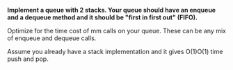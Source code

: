 **Implement a queue with 2 stacks. Your queue should have an enqueue and a dequeue method and it should be "first in first out" (FIFO).**

Optimize for the time cost of mm calls on your queue. These can be any mix of enqueue and dequeue calls.

Assume you already have a stack implementation and it gives O(1)O(1) time push and pop.
